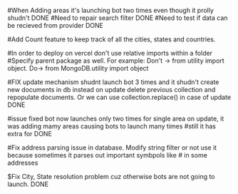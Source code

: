 #When Adding areas it's launching bot two times even though it prolly shudn't DONE
#Need to repair search filter DONE
#Need to test if data can be recieved from provider DONE

#Add Count feature to keep track of all the cities, states and countries.


#In order to deploy on vercel don't use relative imports within a folder
#Specify parent package as well. For example:  Don't -> from utility import object.   Do->  from MongoDB.utility import object


#FIX update mechanism shudnt launch bot 3 times and it shudn't create new documents in db instead on update delete previous collection and repopulate documents. Or we can use collection.replace() in case of update  DONE


#issue fixed bot now launches only two times for single area on update, it was adding mamy areas causing bots to launch many times
#still it has extra for DONE


#Fix address parsing issue in database. Modify string filter or not use it because sometimes it parses out important symbpols like # in some addresses


$Fix City, State resolution problem cuz otherwise bots are not going to launch. DONE

#